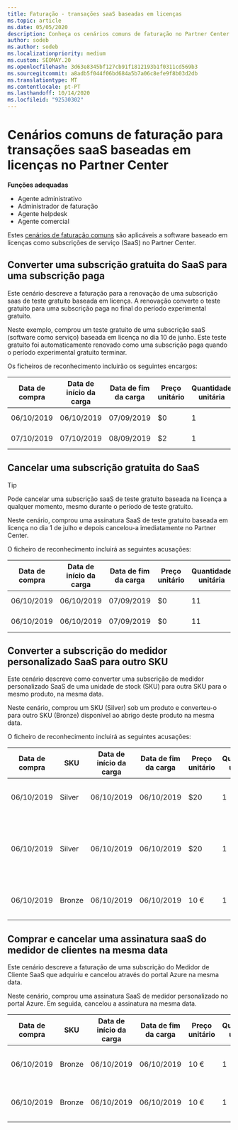 ```yaml
---
title: Faturação - transações saaS baseadas em licenças
ms.topic: article
ms.date: 05/05/2020
description: Conheça os cenários comuns de faturação no Partner Center para transações baseadas em licenças, software-as-a-service (SaaS).
author: sodeb
ms.author: sodeb
ms.localizationpriority: medium
ms.custom: SEOMAY.20
ms.openlocfilehash: 3d63e8345bf127cb91f1812193b1f0311cd569b3
ms.sourcegitcommit: a8adb5f044f06bd684a5b7a06c8efe9f8b03d2db
ms.translationtype: MT
ms.contentlocale: pt-PT
ms.lasthandoff: 10/14/2020
ms.locfileid: "92530302"
---
```

# <a name="common-billing-scenarios-for-license-based-saas-transactions-in-partner-center"></a>Cenários comuns de faturação para transações saaS baseadas em licenças no Partner Center

**Funções adequadas**

- Agente administrativo
- Administrador de faturação
- Agente helpdesk
- Agente comercial


Estes [cenários de faturação comuns](common-billing-scenarios.md) são aplicáveis a software baseado em licenças como subscrições de serviço (SaaS) no Partner Center.

## <a name="convert-a-free-trial-saas-subscription-to-a-paid-subscription"></a>Converter uma subscrição gratuita do SaaS para uma subscrição paga

Este cenário descreve a faturação para a renovação de uma subscrição saas de teste gratuito baseada em licença. A renovação converte o teste gratuito para uma subscrição paga no final do período experimental gratuito.

Neste exemplo, comprou um teste gratuito de uma subscrição saaS (software como serviço) baseada em licença no dia 10 de junho. Este teste gratuito foi automaticamente renovado como uma subscrição paga quando o período experimental gratuito terminar.

Os ficheiros de reconhecimento incluirão os seguintes encargos:

| Data de compra | Data de início da carga | Data de fim da carga | Preço unitário | Quantidade unitária | Montante total | Tipo de custo | Descrição da subscrição |
| ------------- | ----------------- | --------------- | ---------- | ------------- | ------------ | ----------- | ----------------- |
| 06/10/2019 | 06/10/2019 | 07/09/2019 | $0 | 1 | $0 | Novo | Avaliação gratuita |
| 07/10/2019 | 07/10/2019 | 08/09/2019 | $2 | 1 | $2 | Renovar | Subscrição paga |

## <a name="cancel-a-free-trial-saas-subscription"></a>Cancelar uma subscrição gratuita do SaaS

> [!TIP]
> Pode cancelar uma subscrição saaS de teste gratuito baseada na licença a qualquer momento, mesmo durante o período de teste gratuito.

Neste cenário, comprou uma assinatura SaaS de teste gratuito baseada em licença no dia 1 de julho e depois cancelou-a imediatamente no Partner Center.

O ficheiro de reconhecimento incluirá as seguintes acusações:

| Data de compra | Data de início da carga | Data de fim da carga | Preço unitário | Quantidade unitária | Montante total | Tipo de custo | Descrição da subscrição |
| ------------- | ----------------- | --------------- | ---------- | ------------- | ------------ | ----------- | ----------------- |
| 06/10/2019 | 06/10/2019 | 07/09/2019 | $0 | 11 | $0 | Novo | Avaliação gratuita |
| 06/10/2019 | 06/10/2019 | 07/09/2019 | $0 | 11 | $0 | Cancelar | Avaliação gratuita |

## <a name="convert-custom-meter-saas-subscription-to-another-sku"></a>Converter a subscrição do medidor personalizado SaaS para outro SKU

Este cenário descreve como converter uma subscrição de medidor personalizado SaaS de uma unidade de stock (SKU) para outra SKU para o mesmo produto, na mesma data.

Neste cenário, comprou um SKU (Silver) sob um produto e converteu-o para outro SKU (Bronze) disponível ao abrigo deste produto na mesma data.

O ficheiro de reconhecimento incluirá as seguintes acusações:

| Data de compra | SKU | Data de início da carga | Data de fim da carga | Preço unitário | Quantidade unitária | Montante total | Tipo de custo | Descrição da subscrição |
| ------------- | ----------------- | ----------------- | --------------- | ---------- | ------------- | ------------ | ----------- | ----------------- |
| 06/10/2019 | Silver | 06/10/2019 | 06/10/2019 | $20 | 1 | $20 | Novo | Assinatura saaS do medidor personalizado |
| 06/10/2019 | Silver | 06/10/2019 | 06/10/2019 | $20 | 1 | -$20 | Converter | Rebill procitado para assinatura saas de medidor personalizado |
| 06/10/2019 | Bronze | 06/10/2019 | 06/10/2019 | 10 € | 1 | 10 € | Converter | Assinatura saaS do medidor personalizado |

## <a name="purchase-and-cancel-a-customer-meter-saas-subscription-on-same-date"></a>Comprar e cancelar uma assinatura saaS do medidor de clientes na mesma data

Este cenário descreve a faturação de uma subscrição do Medidor de Cliente SaaS que adquiriu e cancelou através do portal Azure na mesma data.

Neste cenário, comprou uma assinatura SaaS de medidor personalizado no portal Azure. Em seguida, cancelou a assinatura na mesma data.

| Data de compra | SKU | Data de início da carga | Data de fim da carga | Preço unitário | Quantidade unitária | Montante total | Tipo de custo | Descrição da subscrição |
| ------------- | ------------- |----------------- | --------------- | ---------- | ------------- | ------------ | ----------- | ----------------- |
| 06/10/2019 | Bronze | 06/10/2019 | 06/10/2019 | 10 € | 1 | 10 € | Novo | Assinatura saaS do medidor personalizado |
| 06/10/2019 | Bronze | 06/10/2019 | 06/10/2019 | 10 € | 1 | -$10 | CancelImmediate | Assinatura saaS do medidor personalizado |
